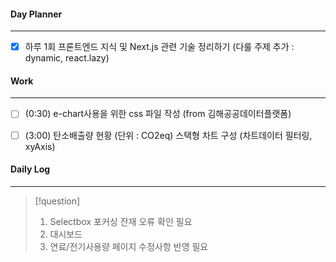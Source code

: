 
#### Day Planner
---
- [x] 하루 1회 프론트엔드 지식 및 Next.js 관련 기술 정리하기 (다룰 주제 추가 : dynamic, react.lazy)


#### Work
---
- [ ] (0:30) e-chart사용을 위한 css 파일 작성 (from 김해공공데이터플랫폼)
- [ ] (3:00) 탄소배출량 현황 (단위 : CO2eq) 스택형 차트 구성 (차트데이터 필터링, xyAxis)


#### Daily Log
---
> [!question]
> 1. Selectbox 포커싱 잔재 오류 확인 필요
> 2. 대시보드
> 3. 연료/전기사용량 페이지 수정사항 반영 필요


